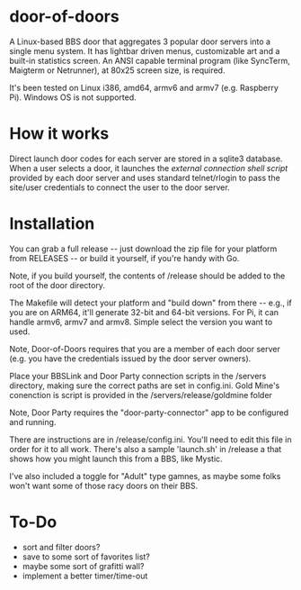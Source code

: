 <!-- [![dod1.png](https://i.postimg.cc/bdXzNVQ4/dod1.png)](https://postimg.cc/4H5CW521) -->

# door-of-doors

A Linux-based BBS door that aggregates 3 popular door servers into a single menu system. It has lightbar driven menus, customizable art and a built-in statistics screen. An ANSI capable terminal program (like SyncTerm, Maigterm or Netrunner), at 80x25 screen size, is required.

It's been tested on Linux i386, amd64, armv6 and armv7 (e.g. Raspberry Pi). Windows OS is not supported.

# How it works

Direct launch door codes for each server are stored in a sqlite3 database. When a user selects a door, it launches the _external connection shell script_ provided by each door server and uses standard telnet/rlogin to pass the site/user credentials to connect the user to the door server.

# Installation

You can grab a full release -- just download the zip file for your platform from RELEASES -- or build it yourself, if you're handy with Go.

Note, if you build yourself, the contents of /release should be added to the root of the door directory.

The Makefile will detect your platform and "build down" from there -- e.g., if you are on ARM64, it'll generate 32-bit and 64-bit versions. For Pi, it can handle armv6, armv7 and armv8. Simple select the version you want to used.

Note, Door-of-Doors requires that you are a member of each door server (e.g. you have the credentials issued by the door server owners).

Place your BBSLink and Door Party connection scripts in the /servers directory, making sure the correct paths are set in config.ini. Gold Mine's conenction is script is provided in the /servers/release/goldmine folder

Note, Door Party requires the "door-party-connector" app to be configured and running.

There are instructions are in /release/config.ini. You'll need to edit this file in order for it to all work. There's also a sample 'launch.sh' in /release a that shows how you might launch this from a BBS, like Mystic.

I've also included a toggle for "Adult" type gamnes, as maybe some folks won't want some of those racy doors on their BBS.

# To-Do

- sort and filter doors?
- save to some sort of favorites list?
- maybe some sort of grafitti wall?
- implement a better timer/time-out
